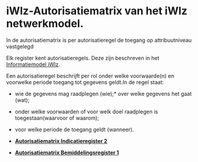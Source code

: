 # iWlz-Autorisatiematrix van het iWlz netwerkmodel. 

In de autorisatiematrix is per autorisatieregel de toegang op attribuutniveau vastgelegd

Elk register kent autorisatieregels. Deze zijn beschreven in het [Informatiemodel iWlz](https://informatiemodel.istandaarden.nl).

Een autorisatieregel beschrijft per rol onder welke voorwaarde(n) en voorwelke periode toegang tot gegevens geldt.In de regel staat:
- wie de gegevens mag raadplegen (wie);* over welke gegevens het gaat (wat);
- onder welke voorwaarden of voor welk doel raadplegen is toegestaan(waarvoor of waarom);
- voor welke periode de toegang geldt (wanneer).

- [**Autorisatiematrix Indicatieregister 2**](/autorisatiematrix_indicatieregister.md)
- [**Autorisatiematrix Bemiddelingsregister 1**](/autorisatiematrix_bemiddelingsregister.md)
